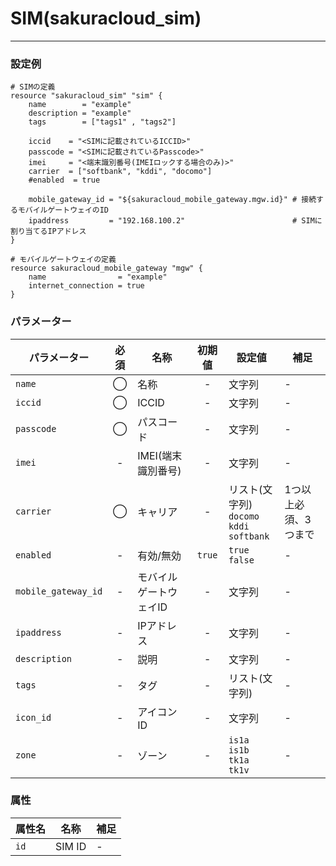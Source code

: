 # SIM(sakuracloud_sim)

---

### 設定例

```hcl
# SIMの定義
resource "sakuracloud_sim" "sim" {
    name        = "example"
    description = "example"
    tags        = ["tags1" , "tags2"]

    iccid    = "<SIMに記載されているICCID>"
    passcode = "<SIMに記載されているPasscode>"
    imei     = "<端末識別番号(IMEIロックする場合のみ)>"
    carrier  = ["softbank", "kddi", "docomo"]
    #enabled  = true
    
    mobile_gateway_id = "${sakuracloud_mobile_gateway.mgw.id}" # 接続するモバイルゲートウェイのID
    ipaddress         = "192.168.100.2"                        # SIMに割り当てるIPアドレス        
}

# モバイルゲートウェイの定義
resource sakuracloud_mobile_gateway "mgw" {
    name                = "example"
    internet_connection = true
}

```

### パラメーター

|パラメーター           |必須  |名称                |初期値     |設定値                    |補足                                          |
|---------------------|:---:|--------------------|:--------:|------------------------|----------------------------------------------|
| `name`              | ◯   | 名称              | -        | 文字列                  | - |
| `iccid`             | ◯   | ICCID             | -        | 文字列                  | - |
| `passcode`          | ◯   | パスコード         | -        | 文字列                  | - |
| `imei`              | -   | IMEI(端末識別番号)  | - | 文字列 | - |
| `carrier`           | ◯  | キャリア  | - | リスト(文字列)<br />`docomo` <br />`kddi` <br />`softbank` | 1つ以上必須、3つまで |
| `enabled`           | -   | 有効/無効          | `true` | `true`<br />`false`| - |
| `mobile_gateway_id` | -   | モバイルゲートウェイID  | - | 文字列 | - |
| `ipaddress`         | -   | IPアドレス  | - | 文字列 | - |
| `description`       | -   | 説明  | - | 文字列 | - |
| `tags`              | -   | タグ | - | リスト(文字列) | - |
| `icon_id`           | -   | アイコンID         | - | 文字列| - |
| `zone`              | -   | ゾーン | - | `is1a`<br />`is1b`<br />`tk1a`<br />`tk1v` | - |

### 属性

|属性名                | 名称                    | 補足                                        |
|---------------------|------------------------|--------------------------------------------|
| `id`                | SIM ID               | -                                          |
